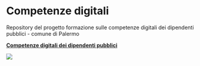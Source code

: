 # Competenze digitali
Repository del progetto formazione sulle competenze digitali dei dipendenti pubblici - comune di Palermo

[**Competenze digitali dei dipendenti pubblici**](https://docs.google.com/viewer?url=https://github.com/UO-TransizioneDigitaleComunePalermo/competenzedigitali/raw/main/2022-04-08_Competenze_digitali_per_la_PA_FormezPA.pdf)

![](https://user-images.githubusercontent.com/42996217/162913770-beacb174-c457-4f33-8393-e23550fa65d7.png)

